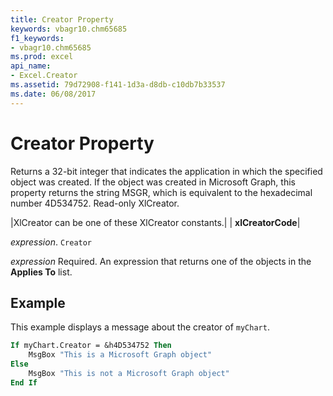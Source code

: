 ```yaml
---
title: Creator Property
keywords: vbagr10.chm65685
f1_keywords:
- vbagr10.chm65685
ms.prod: excel
api_name:
- Excel.Creator
ms.assetid: 79d72908-f141-1d3a-d8db-c10db7b33537
ms.date: 06/08/2017
---
```



# Creator Property

Returns a 32-bit integer that indicates the application in which the specified object was created. If the object was created in Microsoft Graph, this property returns the string MSGR, which is equivalent to the hexadecimal number 4D534752. Read-only XlCreator.



|XlCreator can be one of these XlCreator constants.|
| **xlCreatorCode**|

_expression_. `Creator`

 _expression_ Required. An expression that returns one of the objects in the **Applies To** list.

## Example

This example displays a message about the creator of  `myChart`.


```vb
If myChart.Creator = &h4D534752 Then 
    MsgBox "This is a Microsoft Graph object" 
Else 
    MsgBox "This is not a Microsoft Graph object" 
End If
```


